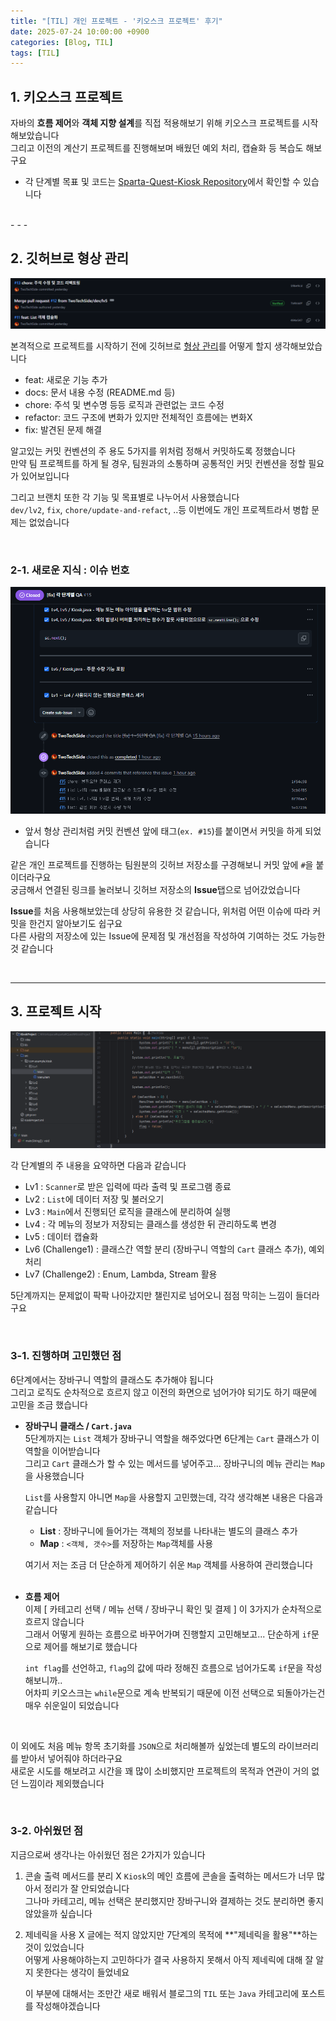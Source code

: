 ```yaml
---
title: "[TIL] 개인 프로젝트 - '키오스크 프로젝트' 후기"
date: 2025-07-24 10:00:00 +0900
categories: [Blog, TIL]
tags: [TIL]
---
```

   
## 1. 키오스크 프로젝트   

자바의 **흐름 제어**와 **객체 지향 설계**를 직접 적용해보기 위해 키오스크 프로젝트를 시작해보았습니다   
그리고 이전의 계산기 프로젝트를 진행해보며 배웠던 예외 처리, 캡슐화 등 복습도 해보구요   
   
- 각 단계별 목표 및 코드는 [Sparta-Quest-Kiosk Repository](https://github.com/TwoTechSide/Sparta-Quest-Kiosk)에서 확인할 수 있습니다   
   
<br>
- - -

## 2. 깃허브로 형상 관리      

![img](/assets/img/postimg/postimg045.png)   

본격적으로 프로젝트를 시작하기 전에 깃허브로 <u>형상 관리</u>를 어떻게 할지 생각해보았습니다   
- feat: 새로운 기능 추가
- docs: 문서 내용 수정 (README.md 등)
- chore: 주석 및 변수명 등등 로직과 관련없는 코드 수정
- refactor: 코드 구조에 변화가 있지만 전체적인 흐름에는 변화X
- fix: 발견된 문제 해결

알고있는 커밋 컨벤션의 주 용도 5가지를 위처럼 정해서 커밋하도록 정했습니다   
만약 팀 프로젝트를 하게 될 경우, 팀원과의 소통하며 공통적인 커밋 컨벤션을 정할 필요가 있어보입니다   
   
그리고 브랜치 또한 각 기능 및 목표별로 나누어서 사용했습니다   
`dev/lv2`, `fix`, `chore/update-and-refact`, ..등 이번에도 개인 프로젝트라서 병합 문제는 없었습니다   
   
<br>

### 2-1. 새로운 지식 : 이슈 번호   
   
![img](/assets/img/postimg/postimg046.png)   
   
- 앞서 형상 관리처럼 커밋 컨벤션 앞에 태그(`ex. #15`)를 붙이면서 커밋을 하게 되었습니다   
   
같은 개인 프로젝트를 진행하는 팀원분의 깃허브 저장소를 구경해보니 커밋 앞에 `#`을 붙이더라구요   
궁금해서 연결된 링크를 눌러보니 깃허브 저장소의 **Issue**탭으로 넘어갔었습니다   
   
**Issue**를 처음 사용해보았는데 상당히 유용한 것 같습니다, 위처럼 어떤 이슈에 따라 커밋을 한건지 알아보기도 쉽구요   
다른 사람의 저장소에 있는 Issue에 문제점 및 개선점을 작성하여 기여하는 것도 가능한 것 같습니다   
   
<br>

- - -

## 3. 프로젝트 시작   

![img](/assets/img/postimg/postimg047.png)   

각 단계별의 주 내용을 요약하면 다음과 같습니다   

- Lv1 : `Scanner`로 받은 입력에 따라 출력 및 프로그램 종료
- Lv2 : `List`에 데이터 저장 및 불러오기
- Lv3 : `Main`에서 진행되던 로직을 클래스에 분리하여 실행
- Lv4 : 각 메뉴의 정보가 저장되는 클래스를 생성한 뒤 관리하도록 변경
- Lv5 : 데이터 캡슐화
- Lv6 (Challenge1) : 클래스간 역할 분리 (장바구니 역할의 `Cart` 클래스 추가), 예외 처리
- Lv7 (Challenge2) : Enum, Lambda, Stream 활용

5단계까지는 문제없이 팍팍 나아갔지만 챌린지로 넘어오니 점점 막히는 느낌이 들더라구요   

<br>

### 3-1. 진행하며 고민했던 점

6단계에서는 장바구니 역할의 클래스도 추가해야 됩니다   
그리고 로직도 순차적으로 흐르지 않고 이전의 화면으로 넘어가야 되기도 하기 때문에 고민을 조금 했습니다   
   
- **장바구니 클래스 / `Cart.java`**   
  5단계까지는 `List` 객체가 장바구니 역할을 해주었다면 6단계는 `Cart` 클래스가 이 역할을 이어받습니다   
  그리고 `Cart` 클래스가 할 수 있는 메서드를 넣어주고... 장바구니의 메뉴 관리는 `Map`을 사용했습니다   

  `List`를 사용할지 아니면 `Map`을 사용할지 고민했는데, 각각 생각해본 내용은 다음과 같습니다   
  - **List** : 장바구니에 들어가는 객체의 정보를 나타내는 별도의 클래스 추가   
  - **Map** : `<객체, 갯수>`를 저장하는 `Map`객체를 사용   
  
  여기서 저는 조금 더 단순하게 제어하기 쉬운 `Map` 객체를 사용하여 관리했습니다   
  <br>

- **흐름 제어**   
  이제 [ 카테고리 선택 / 메뉴 선택 / 장바구니 확인 및 결제 ] 이 3가지가 순차적으로 흐르지 않습니다   
  그래서 어떻게 원하는 흐름으로 바꾸어가며 진행할지 고민해보고... 단순하게 `if`문으로 제어를 해보기로 했습니다   
     
  `int flag`를 선언하고, `flag`의 값에 따라 정해진 흐름으로 넘어가도록 `if`문을 작성해보니까..   
  어차피 키오스크는 `while`문으로 계속 반복되기 때문에 이전 선택으로 되돌아가는건 매우 쉬운일이 되었습니다

<br>

이 외에도 처음 메뉴 항목 초기화를 `JSON`으로 처리해볼까 싶었는데 별도의 라이브러리를 받아서 넣어줘야 하더라구요   
새로운 시도를 해보려고 시간을 꽤 많이 소비했지만 프로젝트의 목적과 연관이 거의 없던 느낌이라 제외했습니다   

<br>

### 3-2. 아쉬웠던 점

지금으로써 생각나는 아쉬웠던 점은 2가지가 있습니다   
   
1. 콘솔 출력 메서드를 분리 X
   `Kiosk`의 메인 흐름에 콘솔을 출력하는 메서드가 너무 많아서 정리가 잘 안되었습니다   
   그나마 카테고리, 메뉴 선택은 분리했지만 장바구니와 결제하는 것도 분리하면 좋지 않았을까 싶습니다   

2. 제네릭을 사용 X
   글에는 적지 않았지만 7단계의 목적에 **"제네릭을 활용"**하는 것이 있었습니다   
   어떻게 사용해야하는지 고민하다가 결국 사용하지 못해서 아직 제네릭에 대해 잘 알지 못한다는 생각이 들었네요   

   이 부분에 대해서는 조만간 새로 배워서 블로그의 `TIL` 또는 `Java` 카테고리에 포스트를 작성해야겠습니다   

